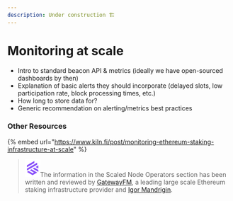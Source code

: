 ```yaml
---
description: Under construction 🏗️
---
```


# Monitoring at scale

* Intro to standard beacon API & metrics (ideally we have open-sourced dashboards by then)
* Explanation of basic alerts they should incorporate (delayed slots, low participation rate, block processing times, etc.)
* How long to store data for?
* Generic recommendation on alerting/metrics best practices



### Other Resources

{% embed url="https://www.kiln.fi/post/monitoring-ethereum-staking-infrastructure-at-scale" %}

> <img src="../.gitbook/assets/image (108).png" alt="" data-size="line">The information in the Scaled Node Operators section has been written and reviewed by [GatewayFM](https://gateway.fm), a leading large scale Ethereum staking infrastructure provider and [Igor Mandrigin](https://x.com/mandrigin).

